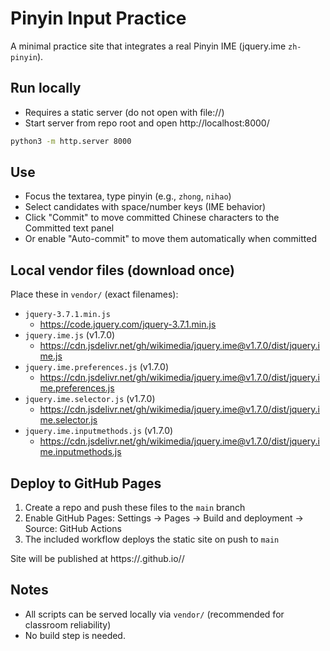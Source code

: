 # Pinyin Input Practice

A minimal practice site that integrates a real Pinyin IME (jquery.ime `zh-pinyin`).

## Run locally

- Requires a static server (do not open with file://)
- Start server from repo root and open http://localhost:8000/

```bash
python3 -m http.server 8000
```

## Use

- Focus the textarea, type pinyin (e.g., `zhong`, `nihao`)
- Select candidates with space/number keys (IME behavior)
- Click "Commit" to move committed Chinese characters to the Committed text panel
- Or enable "Auto-commit" to move them automatically when committed

## Local vendor files (download once)
Place these in `vendor/` (exact filenames):

- `jquery-3.7.1.min.js`
  - https://code.jquery.com/jquery-3.7.1.min.js
- `jquery.ime.js` (v1.7.0)
  - https://cdn.jsdelivr.net/gh/wikimedia/jquery.ime@v1.7.0/dist/jquery.ime.js
- `jquery.ime.preferences.js` (v1.7.0)
  - https://cdn.jsdelivr.net/gh/wikimedia/jquery.ime@v1.7.0/dist/jquery.ime.preferences.js
- `jquery.ime.selector.js` (v1.7.0)
  - https://cdn.jsdelivr.net/gh/wikimedia/jquery.ime@v1.7.0/dist/jquery.ime.selector.js
- `jquery.ime.inputmethods.js` (v1.7.0)
  - https://cdn.jsdelivr.net/gh/wikimedia/jquery.ime@v1.7.0/dist/jquery.ime.inputmethods.js

## Deploy to GitHub Pages

1. Create a repo and push these files to the `main` branch
2. Enable GitHub Pages: Settings → Pages → Build and deployment → Source: GitHub Actions
3. The included workflow deploys the static site on push to `main`

Site will be published at https://<your-username>.github.io/<your-repo>/

## Notes

- All scripts can be served locally via `vendor/` (recommended for classroom reliability)
- No build step is needed. 